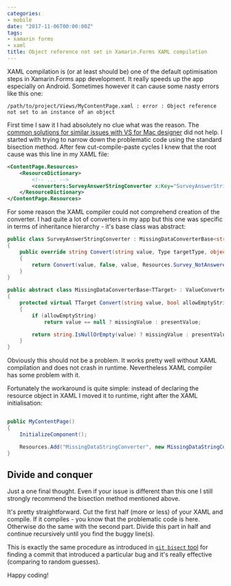 ```yaml
---
categories:
- mobile
date: "2017-11-06T00:00:00Z"
tags:
- xamarin forms
- xaml
title: Object reference not set in Xamarin.Forms XAML compilation
---
```


XAML compilation is (or at least should be) one of the default optimisation steps in Xamarin.Forms app development. It really speeds up the app especially on Android. Sometimes however it can cause some nasty errors like this one:

```
/path/to/project/Views/MyContentPage.xaml : error : Object reference not set to an instance of an object
```
<!--more-->

First time I saw it I had absolutely no clue what was the reason. The [common solutions for similar issues with VS for Mac designer](https://forums.xamarin.com/discussion/63201/xaml-compilation-object-reference-not-set-to-an-instance-of-an-object) did not help. I started with trying to narrow down the problematic code using the standard bisection method. After few cut-compile-paste cycles I knew that the root cause was this line in my XAML file:

```xml
<ContentPage.Resources>
    <ResourceDictionary>
        <!-- ... -->
        <converters:SurveyAnswerStringConverter x:Key="SurveyAnswerStringConverter" />
    </ResourceDictionary>
</ContentPage.Resources>
```

For some reason the XAML compiler could not comprehend creation of the converter. I had quite a lot of converters in my app but this one was specific in terms of inheritance hierarchy - it's base class was abstract:

```csharp
public class SurveyAnswerStringConverter : MissingDataConverterBase<string>
{
    public override string Convert(string value, Type targetType, object parameter, CultureInfo culture)
    {
        return Convert(value, false, value, Resources.Survey_NotAnswered);
    }
}
```

```csharp
public abstract class MissingDataConverterBase<TTarget> : ValueConverterBase<string, TTarget>
{
    protected virtual TTarget Convert(string value, bool allowEmptyString, TTarget presentValue, TTarget missingValue)
    {
        if (allowEmptyString)
            return value == null ? missingValue : presentValue;

        return string.IsNullOrEmpty(value) ? missingValue : presentValue;
    }
}
```

Obviously this should not be a problem. It works pretty well without XAML compilation and does not crash in runtime. Nevertheless XAML compiler has some problem with it.

Fortunately the workaround is quite simple: instead of declaring the resource object in XAML I moved it to runtime, right after the XAML initialisation:

```csharp

public MyContentPage()
{
    InitializeComponent();

    Resources.Add("MissingDataStringConverter", new MissingDataStringConverter());
}
```

## Divide and conquer

Just a one final thought. Even if your issue is different than this one I still strongly recommend the bisection method mentioned above.

It's pretty straightforward. Cut the first half (more or less) of your XAML and compile. If it compiles - you know that the problematic code is here. Otherwise do the same with the second part. Divide this part in half and continue recursively until you find the buggy line(s).

This is exactly the same procedure as introduced in [`git bisect` tool](https://git-scm.com/docs/git-bisect) for finding a commit that introduced a particular bug and it's really effective (comparing to random guesses).

Happy coding!
